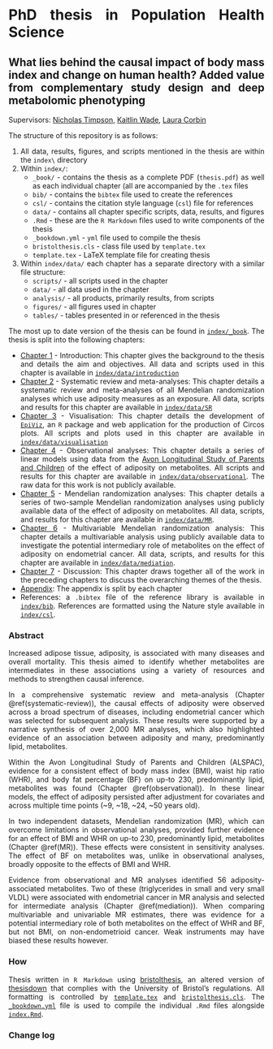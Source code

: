 
<div style="text-align: justify">

# PhD thesis in Population Health Science

## What lies behind the causal impact of body mass index and change on human health? Added value from complementary study design and deep metabolomic phenotyping

Supervisors: [Nicholas
Timpson](https://www.bristol.ac.uk/people/person/Nicholas-Timpson-cb33193a-0edb-46a8-a06f-7532cf9ee874/),
[Kaitlin
Wade](https://www.bristol.ac.uk/people/person/Kaitlin-Wade-e0c3b266-f309-442c-bb07-0e305b1f49b9/),
[Laura
Corbin](https://www.bristol.ac.uk/people/person/Laura-Corbin-15c0325f-9e1d-4f18-bb53-4bb67aa7baf7/)

The structure of this repository is as follows:

1.  All data, results, figures, and scripts mentioned in the thesis are
    within the `index\` directory
2.  Within `index/`:
    -   `_book/` - contains the thesis as a complete PDF (`thesis.pdf`)
        as well as each individual chapter (all are accompanied by the
        `.tex` files
    -   `bib/` - contains the `bibtex` file used to create the
        references
    -   `csl/` - contains the citation style language (`csl`) file for
        references
    -   `data/` - contains all chapter specific scripts, data, results,
        and figures
    -   `.Rmd` - these are the `R Markdown` files used to write
        components of the thesis
    -   `_bookdown.yml` - `yml` file used to compile the thesis
    -   `bristolthesis.cls` - class file used by `template.tex`
    -   `template.tex` - LaTeX template file for creating thesis
3.  Within `index/data/` each chapter has a separate directory with a
    similar file structure:
    -   `scripts/` - all scripts used in the chapter
    -   `data/` - all data used in the chapter
    -   `analysis/` - all products, primarily results, from scripts
    -   `figures/` - all figures used in chapter
    -   `tables/` - tables presented in or referenced in the thesis

The most up to date version of the thesis can be found in
[`index/_book`](https://github.com/mattlee821/000_thesis/blob/master/index/_book/thesis.pdf).
The thesis is split into the following chapters:

-   [Chapter
    1](https://github.com/mattlee821/000_thesis/blob/master/index/01-introduction.Rmd) -
    Introduction: This chapter gives the background to the thesis and
    details the aim and objectives. All data and scripts used in this
    chapter is available in
    [`index/data/introduction`](https://github.com/mattlee821/000_thesis/blob/master/index/data/introduction)
-   [Chapter
    2](https://github.com/mattlee821/000_thesis/blob/master/index/02-systematic-review.Rmd) -
    Systematic review and meta-analyses: This chapter details a
    systematic review and meta-analyses of all Mendelian randomization
    analyses which use adiposity measures as an exposure. All data,
    scripts and results for this chapter are available in
    [`index/data/SR`](https://github.com/mattlee821/000_thesis/blob/master/index/data/SR)
-   [Chapter
    3](https://github.com/mattlee821/000_thesis/blob/master/index/03-visualisation.Rmd) -
    Visualisation: This chapter details the development of
    [`EpiViz`](https://github.com/mattlee821/EpiViz), an `R` package and
    web application for the production of Circos plots. All scripts and
    plots used in this chapter are available in
    [`index/data/visualisation`](https://github.com/mattlee821/000_thesis/blob/master/index/data/visualisation)
-   [Chapter
    4](https://github.com/mattlee821/000_thesis/blob/master/index/04-observational.Rmd) -
    Observational analyses: This chapter details a series of linear
    models using data from the [Avon Longitudinal Study of Parents and
    Children](http://www.bristol.ac.uk/alspac/) of the effect of
    adiposity on metabolites. All scripts and results for this chapter
    are available in
    [`index/data/observational`](https://github.com/mattlee821/000_thesis/blob/master/index/data/observational).
    The raw data for this work is not publicly available.
-   [Chapter
    5](https://github.com/mattlee821/000_thesis/blob/master/index/05-MR.Rmd) -
    Mendelian randomization analyses: This chapter details a series of
    two-sample Mendelian randomization analyses using publicly available
    data of the effect of adiposity on metabolites. All data, scripts,
    and results for this chapter are available in
    [`index/data/MR`](https://github.com/mattlee821/000_thesis/blob/master/index/data/MR).
-   [Chapter
    6](https://github.com/mattlee821/000_thesis/blob/master/index/06-mediation.Rmd) -
    Multivariable Mendelian randomization analysis: This chapter details
    a multivariable analysis using publicly available data to
    investigate the potential intermediary role of metabolites on the
    effect of adiposity on endometrial cancer. All data, scripts, and
    results for this chapter are available in
    [`index/data/mediation`](https://github.com/mattlee821/000_thesis/blob/master/index/data/mediation).
-   [Chapter
    7](https://github.com/mattlee821/000_thesis/blob/master/index/07-discussion.Rmd) -
    Discussion: This chapter draws together all of the work in the
    preceding chapters to discuss the overarching themes of the thesis.
-   [Appendix](https://github.com/mattlee821/000_thesis/blob/master/index/98-appendix.Rmd):
    The appendix is split by each chapter
-   References: a `.bibtex` file of the reference library is available
    in
    [`index/bib`](https://github.com/mattlee821/000_thesis/blob/master/index/bib/).
    References are formatted using the Nature style available in
    [`index/csl`](https://github.com/mattlee821/000_thesis/blob/master/index/csl).

### Abstract

Increased adipose tissue, adiposity, is associated with many diseases
and overall mortality. This thesis aimed to identify whether metabolites
are intermediates in these associations using a variety of resources and
methods to strengthen causal inference. <br>

In a comprehensive systematic review and meta-analysis (Chapter
@ref(systematic-review)), the causal effects of adiposity were observed
across a broad spectrum of diseases, including endometrial cancer which
was selected for subsequent analysis. These results were supported by a
narrative synthesis of over 2,000 MR analyses, which also highlighted
evidence of an association between adiposity and many, predominantly
lipid, metabolites. <br>

Within the Avon Longitudinal Study of Parents and Children (ALSPAC),
evidence for a consistent effect of body mass index (BMI), waist hip
ratio (WHR), and body fat percentage (BF) on up-to 230, predominantly
lipid, metabolites was found (Chapter @ref(observational)). In these
linear models, the effect of adiposity persisted after adjustment for
covariates and across multiple time points (\~9, \~18, \~24, \~50 years
old). <br>

In two independent datasets, Mendelian randomization (MR), which can
overcome limitations in observational analyses, provided further
evidence for an effect of BMI and WHR on up-to 230, predominantly lipid,
metabolites (Chapter @ref(MR)). These effects were consistent in
sensitivity analyses. The effect of BF on metabolites was, unlike in
observational analyses, broadly opposite to the effects of BMI and WHR.
<br>

Evidence from observational and MR analyses identified 56
adiposity-associated metabolites. Two of these (triglycerides in small
and very small VLDL) were associated with endometrial cancer in MR
analysis and selected for intermediate analysis (Chapter
@ref(mediation)). When comparing multivariable and univariable MR
estimates, there was evidence for a potential intermediary role of both
metabolites on the effect of WHR and BF, but not BMI, on
non-endometrioid cancer. Weak instruments may have biased these results
however. <br>

### How

Thesis written in `R Markdown` using
[bristolthesis](https://github.com/mattlee821/bristolthesis), an altered
version of [thesisdown](https://github.com/ismayc/thesisdown) that
complies with the University of Bristol’s regulations. All formatting is
controlled by
[`template.tex`](https://github.com/mattlee821/000_thesis/blob/master/index/template.tex)
and
[`bristolthesis.cls`](https://github.com/mattlee821/000_thesis/blob/master/index/bristolthesis.cls).
The
[`_bookdown.yml`](https://github.com/mattlee821/000_thesis/blob/master/index/_bookdown.yml)
file is used to compile the individual `.Rmd` files alongside
[`index.Rmd`](https://github.com/mattlee821/000_thesis/blob/master/index/index.Rmd).

### Change log

</div>
